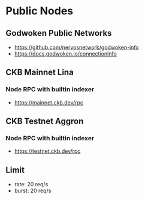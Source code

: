 # Public Nodes

## Godwoken Public Networks

- https://github.com/nervosnetwork/godwoken-info
- https://docs.godwoken.io/connectionInfo


## CKB Mainnet Lina

### Node RPC with builtin indexer
- https://mainnet.ckb.dev/rpc

## CKB Testnet Aggron

### Node RPC with builtin indexer
- https://testnet.ckb.dev/rpc

## Limit
- rate: 20 req/s
- burst: 20 req/s
